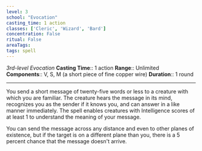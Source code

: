 ```yaml
---
level: 3
school: "Evocation"
casting_time: 1 action
classes: ['Cleric', 'Wizard', 'Bard']
concentration: False
ritual: False
areaTags: 
tags: spell
---
```


_3rd-level Evocation_
**Casting Time**:: 1 action
**Range**:: Unlimited
**Components**:: V, S, M (a short piece of fine copper wire)
**Duration**:: 1 round

---

You send a short message of twenty-five words or less to a creature with which you are familiar. The creature hears the message in its mind, recognizes you as the sender if it knows you, and can answer in a like manner immediately. The spell enables creatures with Intelligence scores of at least 1 to understand the meaning of your message.

You can send the message across any distance and even to other planes of existence, but if the target is on a different plane than you, there is a 5 percent chance that the message doesn't arrive.



